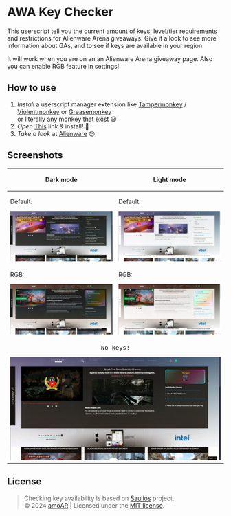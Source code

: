 # AWA Key Checker
This userscript tell you the current amount of keys, level/tier requirements and restrictions for Alienware Arena giveaways. Give it a look to see more information about GAs, and to see if keys are available in your region.

It will work when you are on an an Alienware Arena giveaway page. Also you can enable RGB feature in settings!

## How to use
1. _Install_ a userscript manager extension like [Tampermonkey](https://chromewebstore.google.com/detail/nbhcbdghjpllgmfilhnhkllmkecfmpld) / [Violentmonkey](https://chromewebstore.google.com/detail/violentmonkey/jinjaccalgkegednnccohejagnlnfdag) or [Greasemonkey](https://addons.mozilla.org/en-US/firefox/addon/greasemonkey)\
or literally any monkey that exist :smiley:
2. _Open_ <a href="https://github.com/amoAR/AWA-Key-Checker/blob/main/AWACheck.user.js" target="_blank">This</a> link & install! :tada:
3. _Take a look_ at [Alienware](https://eu.alienwarearena.com/ucf/Giveaway) :sunglasses:

## Screenshots

<table>
    <thead>
        <th>
            <p>
            <center>
                Dark mode
            </center>
            </p>
        </th>
        <th>
            <p>
            <center>Light mode</center>
            </p>
        </th>
    </thead>
    <tbody>
        <tr>
            <td>
                <p>Default:</p>
                <img width="100%" alt="widgets" src="Screenshots/dark.png">
            </td>
            <td>
                <p>Default:</p>
                <img width="100%" alt="widgets" src="Screenshots/light.png">
            </td>
        </tr>
        <tr>
            <td>
                <p>RGB:</p>
                <img width="100%" alt="widgets" src="Screenshots/darkrgb.png">
            </td>
            <td>
                <p>RGB:</p>
                <img width="100%" alt="widgets" src="Screenshots/lightrgb.png">
            </td>
        </tr>
        <tr>
            <td colspan=2>
                <p><pre align="center">No keys!</pre></p>
                <img width="100%" alt="widgets" src="Screenshots/nokeys.png">
            </td>
        </tr>
    </tbody>
</table>

## License

> Checking key availability is based on [Saulios](https://github.com/Saulios/awa_key_checker) project.\
&copy; 2024 <a href="https://github.com/amoAR">amoAR</a> | Licensed under the <a href="https://github.com/amoAR/AWA_Key_Checker/blob/main/LICENSE">MIT license</a>.